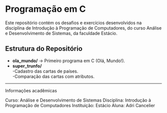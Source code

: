 # Programação em C

Este repositório contém os desafios e exercícios desenvolvidos na disciplina de Introdução à Programação de Computadores, do curso Análise e Desenvolvimento de Sistemas, da faculdade Estácio.

## Estrutura do Repositório

- **ola_mundo/** → Primeiro programa em C (Olá, Mundo!).
- **super_trunfo/**  
  -Cadastro das cartas de países.  
  -Comparação das cartas com atributos.  
___
  Informações acadêmicas

Curso: Análise e Desenvolvimento de Sistemas
Disciplina: Introdução à Programação de Computadores
Instituição: Estácio
Aluna: Adri Cancelier

